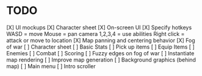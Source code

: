 TODO
====

[X] UI mockups
    [X] Character sheet
    [X] On-screen UI
    [X] Specify hotkeys
    	WASD = move
    	Mouse = pan camera
    	1,2,3,4 = use abilities
    	Right click = attack or move to location
[X] Map panning and centering behavior
[X] Fog of war
[ ] Character sheet
    [ ] Basic Stats
    [ ] Pick up items
    [ ] Equip Items
[ ] Enemies
[ ] Combat
[ ] Scoring
[ ] Fuzzy edges on fog of war
[ ] Instantiate map rendering
[ ] Improve map generation
[ ] Background graphics (behind map)
[ ] Main menu
[ ] Intro scroller
